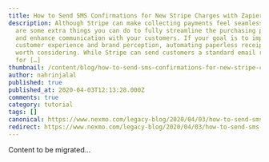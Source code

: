 ```yaml
---
title: How to Send SMS Confirmations for New Stripe Charges with Zapier
description: Although Stripe can make collecting payments feel seamless, there
  are some extra things you can do to fully streamline the purchasing process
  and enhance communication with your customers. If your goal is to improve
  customer experience and brand perception, automating paperless receipts is
  worth considering. While Stripe can send customers a standard email receipt
  for […]
thumbnail: /content/blog/how-to-send-sms-confirmations-for-new-stripe-charges-with-zapier/Blog_SMS-Confirmation_1200x600.png
author: nahrinjalal
published: true
published_at: 2020-04-03T12:13:28.000Z
comments: true
category: tutorial
tags: []
canonical: https://www.nexmo.com/legacy-blog/2020/04/03/how-to-send-sms-confirmations-for-new-stripe-charges-with-zapier
redirect: https://www.nexmo.com/legacy-blog/2020/04/03/how-to-send-sms-confirmations-for-new-stripe-charges-with-zapier
---
```


Content to be migrated...
